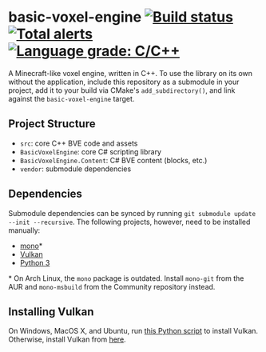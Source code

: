 # basic-voxel-engine [![Build status](https://img.shields.io/github/workflow/status/yodasoda1219/basic-voxel-engine/build)](https://github.com/yodasoda1219/basic-voxel-engine/actions/workflows/build.yml) [![Total alerts](https://img.shields.io/lgtm/alerts/g/yodasoda1219/basic-voxel-engine)](https://lgtm.com/projects/g/yodasoda1219/basic-voxel-engine/alerts/) [![Language grade: C/C++](https://img.shields.io/lgtm/grade/cpp/g/yodasoda1219/basic-voxel-engine)](https://lgtm.com/projects/g/yodasoda1219/basic-voxel-engine/context:cpp)

A Minecraft-like voxel engine, written in C++. To use the library on its own without the application, include this repository as a submodule in your project, add it to your build via CMake's `add_subdirectory()`, and link against the `basic-voxel-engine` target.

## Project Structure

- `src`: core C++ BVE code and assets
- `BasicVoxelEngine`: core C# scripting library
- `BasicVoxelEngine.Content`: C# BVE content (blocks, etc.)
- `vendor`: submodule dependencies

## Dependencies

Submodule dependencies can be synced by running `git submodule update --init --recursive`. The following projects, however, need to be installed manually:

- [mono](https://www.mono-project.com/download/stable)\*
- [Vulkan](#installing-vulkan)
- [Python 3](https://www.python.org/downloads/)

\* On Arch Linux, the `mono` package is outdated. Install `mono-git` from the AUR and `mono-msbuild` from the Community repository instead.

## Installing Vulkan

On Windows, MacOS X, and Ubuntu, run [this Python script](scripts/setup_vulkan.py) to install Vulkan. Otherwise, install Vulkan from [here](https://vulkan.lunarg.com/sdk/home).